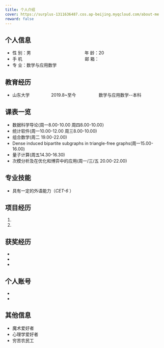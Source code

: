 ```yaml
---
title: 个人介绍
cover: https://surplus-1311636487.cos.ap-beijing.myqcloud.com/about-me.jpg
reward: false
---
```


 <!-- <center>
     <h1>殇晓瑾</h1>
 </center> -->

## 个人信息 

* 性 别：男&emsp;&emsp;&emsp;&emsp;&emsp;&emsp;&emsp;&emsp;&emsp;&emsp;&emsp;&emsp;&ensp;年 龄：20  
* 手 机 &ensp;&ensp;&ensp;&ensp;&ensp;&ensp;&ensp;&ensp;&ensp;&emsp;&emsp;&emsp;&emsp;&emsp;&emsp;&ensp;&ensp;&ensp;&ensp;&ensp;&ensp;&ensp;    邮 箱：   
* 专 业：数学与应用数学 &emsp;&emsp;&emsp;&emsp;&emsp; 

## 教育经历

* 山东大学&emsp;&emsp;&emsp;&emsp;&emsp;2019.8~至今&emsp;&emsp;&emsp;&emsp;&emsp; 数学与应用数学--本科  

## 课表一览
* 数据科学导论(周一8.00-10.00 周四8.00-10.00）    
* 统计软件(周一10.00-12.00 周三8.00-10.00)    
* 组合数学(周二 19.00-22.00)     
* Dense induced bipartite subgraphs in triangle-free graphs(周一15.00-16.00)    
* 量子计算(周五14.30-16.30)    
* 次模分析及在优化和博弈中的应用(周一/三/五 20.00-22.00)    


## 专业技能
* 具有一定的外语能力（*CET-6* ）

## 项目经历

1.  

2. 

## 获奖经历
* 
* 
* 

## 个人账号 
* 
* 

## 其他信息 
* 魔术爱好者
* 心理学爱好者 
* 穷苦农民工

